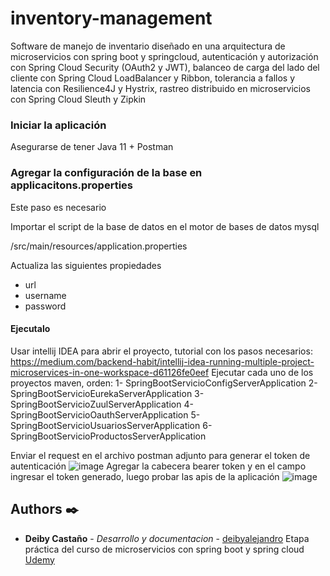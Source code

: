 # inventory-management
Software de manejo de inventario diseñado en una arquitectura de microservicios con spring boot y springcloud, autenticación y autorización con Spring Cloud Security (OAuth2 y JWT), balanceo de carga del lado del cliente con Spring Cloud LoadBalancer y Ribbon, tolerancia a fallos y latencia con Resilience4J y Hystrix, rastreo distribuido en microservicios con Spring Cloud Sleuth y Zipkin 

### Iniciar la aplicación 
Asegurarse de tener
Java 11 + 
Postman

### Agregar la configuración de la base en applicacitons.properties 
Este paso es necesario

Importar el script de la base de datos en el motor de bases de datos mysql

/src/main/resources/application.properties

Actualiza las siguientes propiedades 

* url 
* username 
* password

#### Ejecutalo
Usar intellij IDEA para abrir el proyecto, tutorial con los pasos necesarios: https://medium.com/backend-habit/intellij-idea-running-multiple-project-microservices-in-one-workspace-d61126fe0eef
Ejecutar cada uno de los proyectos maven, orden: 1- SpringBootServicioConfigServerApplication 2- SpringBootServicioEurekaServerApplication 3- SpringBootServicioZuulServerApplication 4- SpringBootServicioOauthServerApplication 5- SpringBootServicioUsuariosServerApplication 6- SpringBootServicioProductosServerApplication

Enviar el request en el archivo postman adjunto para generar el token de autenticación
![image](https://user-images.githubusercontent.com/60546141/187045184-c1676510-6eaa-46e7-a03f-f161d7ea6422.png)
Agregar la cabecera bearer token y en el campo ingresar el token generado, luego probar las apis de la aplicación
![image](https://user-images.githubusercontent.com/60546141/187045235-0fbc68bd-32ad-4d5d-bce7-5e7ae262f6d4.png)


## Authors ✒️

* **Deiby Castaño** - *Desarrollo y documentacion* - [deibyalejandro](https://github.com/deibyalejandro)
Etapa práctica del curso de microservicios con spring boot y spring cloud [Udemy](https://www.udemy.com/course/microservicios-con-spring-boot-y-spring-cloud/)
